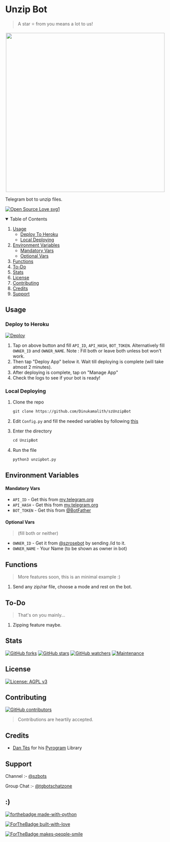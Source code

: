 # Unzip Bot
> A star ⭐ from you means a lot to us! 

<p align="center"><a href="https://github.com/Dinukamalith/szUnzipBot"><img src="https://telegra.ph/file/398a0c725b37cfb157435.jpg" width="500"></a></p>


Telegram bot to unzip files.

[![Open Source Love svg1](https://badges.frapsoft.com/os/v1/open-source.svg?v=103)](https://github.com/ellerbrock/open-source-badges/)

<details open="open">
  <summary> Table of Contents</summary>
  <ol>
    <li>
      <a href="#usage">Usage</a>
      <ul>
        <li><a href="#deploy-to-heroku">Deploy To Heroku</a></li>
        <li><a href="#local-deploying">Local Deploying</a></li>
      </ul>
    </li>
    <li>
      <a href="#environment-variables">Environment Variables</a>
      <ul>
        <li><a href="#mandatory-vars">Mandatory Vars</a></li>
        <li><a href="#optional-vars">Optional Vars</a></li>
      </ul>
    </li>
    <li><a href="#functions">Functions</a></li>
    <li><a href="#to-do">To-Do</a></li>
    <li><a href="#stats">Stats</a></li>
    <li><a href="#license">License</a></li>
    <li><a href="#contributing">Contributing</a></li>
    <li><a href="#credits">Credits</a></li>
    <li><a href="#support">Support</a></li>
  </ol>
</details>


## Usage

### Deploy to Heroku
[![Deploy](https://www.herokucdn.com/deploy/button.svg)](https://heroku.com/deploy?template=https://github.com/Dinukamalith/szUnzipBot)

1) Tap on above button and fill `API_ID`, `API_HASH`, `BOT_TOKEN`. Alternatively fill `OWNER_ID` and `OWNER_NAME`. 
Note : Fill both or leave both unless bot won't work.
2) Then tap "Deploy App" below it. Wait till deploying is complete (will take atmost 2 minutes). 
3) After deploying is complete, tap on "Manage App"
4) Check the logs to see if your bot is ready! 

### Local Deploying
1) Clone the repo
   ```markdown
   git clone https://github.com/Dinukamalith/szUnzipBot
   ```
2) Edit `Config.py` and fill the needed variables by following [this](https://github.com/Dinukamalith/szUnzipBot/blob/dd41c3e37eb99f6109c2436a3c4922ffeafd0235/Config.py#L11) 

3) Enter the directory
   ```markdown
   cd UnzipBot
   ```
4) Run the file
   ```markdown
   python3 unzipbot.py
   ```

## Environment Variables
#### Mandatory Vars
- `API_ID` - Get this from [my.telegram.org](https://my.telegram.org/auth)
- `API_HASH` - Get this from [my.telegram.org](https://my.telegram.org/auth)
- `BOT_TOKEN` - Get this from [@BotFather](https://t.me/BotFather) 
#### Optional Vars 
> (fill both or neither)
- `OWNER_ID` - Get it from [@szrosebot](https://t.me/szrosebot) by sending /id to it.
- `OWNER_NAME` - Your Name (to be shown as owner in bot)


## Functions
> More features soon, this is an minimal example :) 
1) Send any zip/rar file, choose a mode and rest on the bot. 

## To-Do
> That's on you mainly...
1) Zipping feature maybe.

## Stats
[![GitHub forks](https://img.shields.io/github/forks/Dinukamalith/szUnzipBot.svg?style=social&label=Fork&maxAge=2592000)](https://github.com/Dinukamalith/szUnzipBot/network) [![GitHub stars](https://img.shields.io/github/stars/Dinukamalith/szUnzipBot.svg?style=social&label=Star&maxAge=2592000)](https://github.com/Dinukamalith/szUnzipBot/stargazers) 
[![GitHub watchers](https://img.shields.io/github/watchers/Dinukamalith/szUnzipBot.js.svg?style=social&label=Watch&maxAge=2592000)](https://github.com/Dinukamalith/szUnzipBot/watchers)
[![Maintenance](https://img.shields.io/badge/Maintained%3F-yes-green.svg)](https://github.com/Dinukamalith/szUnzipBot/graphs/commit-activity)



## License
[![License: AGPL v3](https://img.shields.io/badge/License-AGPL%20v3-blue.svg)](https://www.gnu.org/licenses/agpl-3.0)


## Contributing
[![GitHub contributors](https://img.shields.io/github/contributors/Dinukamalith/szUnzipBot.svg)](https://github.com/Dinukamalith/szUnzipBot/graphs/contributors)
> Contributions are heartily accepted. 


## Credits
- [Dan Tès](https://github.com/delivrance) for his [Pyrogram](https://docs.pyrogram.org) Library

## Support
Channel :- [@szbots](https://t.me/szbots)

Group Chat :- [@tgbotschatzone](https://t.me/tgbotschatzone)

## :) 

[![forthebadge made-with-python](http://ForTheBadge.com/images/badges/made-with-python.svg)](https://www.python.org/)

[![ForTheBadge built-with-love](http://ForTheBadge.com/images/badges/built-with-love.svg)](https://github.com/Dinukamalith) 

[![ForTheBadge makes-people-smile](http://ForTheBadge.com/images/badges/makes-people-smile.svg)](https://github.com/Dinukamalith)


